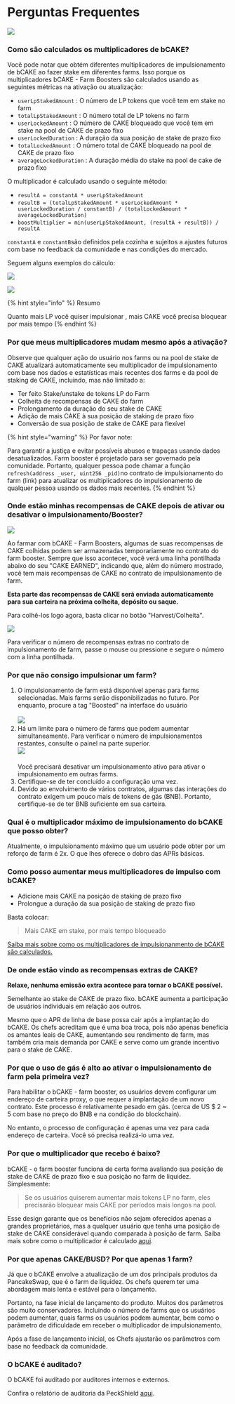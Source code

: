 # Perguntas Frequentes

![](../../../.gitbook/assets/how-bCAKE-FAQ.png)

### Como são calculados os multiplicadores  de bCAKE?&#x20;

Você pode notar que obtém diferentes multiplicadores de impulsionamento de bCAKE ao fazer stake em diferentes farms. Isso porque os multiplicadores bCAKE - Farm Boosters são calculados usando as seguintes métricas na ativação ou atualização:

* `userLpStakedAmount` : O número de LP tokens que você tem em stake no farm
* `totalLpStakedAmount` : O número total de LP tokens no farm
* `userLockedAmount` : O número de CAKE bloqueado que você tem em stake na pool de CAKE de prazo fixo
* `userLockedDuration` : A duração da sua posição de stake de prazo fixo
* `totalLockedAmount` : O número total de CAKE bloqueado na pool de CAKE de prazo fixo
* `averageLockedDuration` : A duração média do stake na pool de cake de prazo fixo

O multiplicador é calculado usando o seguinte método:

* `resultA = constantA * userLpStakedAmount`
* `resultB = (totalLpStakedAmount * userLockedAmount * userLockedDuration / constantB) / (totalLockedAmount * averageLockedDuration)`
* `boostMultiplier = min(userLpStakedAmount, (resultA + resultB)) / resultA`

`constantA` e `constantB`são definidos pela cozinha e sujeitos a ajustes futuros com base no feedback da comunidade e nas condições do mercado.

Seguem alguns exemplos do cálculo:

![](<../../../.gitbook/assets/image (3) (1) (2).png>)

![](<../../../.gitbook/assets/image (11).png>)

{% hint style="info" %}
Resumo

Quanto mais LP você quiser impulsionar , mais CAKE você precisa bloquear por mais tempo
{% endhint %}

### Por que meus multiplicadores mudam mesmo após a ativação?

Observe que qualquer ação do usuário nos farms ou na pool de stake de CAKE atualizará automaticamente seu multiplicador de impulsionamento com base nos dados e estatísticas mais recentes dos farms e da pool de staking de CAKE, incluindo, mas não limitado a:&#x20;

* Ter feito Stake/unstake de tokens LP do Farm&#x20;
* Colheita de recompensas de CAKE do farm&#x20;
* Prolongamento da duração do seu stake de CAKE&#x20;
* Adição de mais CAKE à sua posição de staking de prazo fixo&#x20;
* Conversão de sua posição de stake de CAKE para flexível

{% hint style="warning" %}
Por favor note:&#x20;

Para garantir a justiça e evitar possíveis abusos e trapaças usando dados desatualizados. Farm booster é projetado para ser governado pela comunidade. Portanto, qualquer pessoa pode chamar a função `refresh(address _user, uint256 _pid)`no contrato de impulsionamento do farm (link) para atualizar os multiplicadores do impulsionamento de qualquer pessoa usando os dados mais recentes.
{% endhint %}

### Onde estão minhas recompensas de CAKE depois de ativar ou desativar o impulsionamento/Booster?

![](<../../../.gitbook/assets/image (16) (1).png>)

Ao farmar com bCAKE - Farm Boosters, algumas de suas recompensas de CAKE colhidas podem ser armazenadas temporariamente no contrato do farm booster. Sempre que isso acontecer, você verá uma linha pontilhada abaixo do seu "CAKE EARNED", indicando que, além do número mostrado, você tem mais recompensas de CAKE no contrato de impulsionamento de farm.&#x20;

**Esta parte das recompensas de CAKE será enviada automaticamente para sua carteira na próxima colheita, depósito ou saque.**&#x20;

Para colhê-los logo agora, basta clicar no botão "Harvest/Colheita".

![](<../../../.gitbook/assets/image (4) (2).png>)

Para verificar o número de recompensas extras no contrato de impulsionamento de farm, passe o mouse ou pressione e segure o número com a linha pontilhada.

### Por que não consigo impulsionar um farm?

1. O impulsionamento de farm está disponível apenas para farms selecionadas. Mais farms serão disponibilizadas no futuro. Por enquanto, procure a tag "Boosted" na interface do usuário\
   \
   ![](<../../../.gitbook/assets/image (1) (2) (1).png>)
2. Há um limite para o número de farms que podem aumentar simultaneamente. Para verificar o número de impulsionamentos restantes, consulte o painel na parte superior. \
   ![](<../../../.gitbook/assets/image (12) (1).png>)\
   \
   Você precisará desativar um impulsionamento ativo para ativar o impulsionamento em outras farms.
3. Certifique-se de ter concluído a configuração uma vez.
4. Devido ao envolvimento de vários contratos, algumas das interações do contrato exigem um pouco mais de tokens de gás (BNB). Portanto, certifique-se de ter BNB suficiente em sua carteira.

### Qual é o multiplicador máximo de impulsionamento do bCAKE que posso obter?

Atualmente, o impulsionamento máximo que um usuário pode obter por um reforço de farm é 2x. O que lhes oferece o dobro das APRs básicas.

### Como posso aumentar meus multiplicadores de impulso com bCAKE?&#x20;

* Adicione mais CAKE na posição de staking de prazo fixo&#x20;
* Prolongue a duração da sua posição de staking de prazo fixo&#x20;

Basta colocar:

> Mais CAKE em stake, por mais tempo bloqueado

[Saiba mais sobre como os multiplicadores de impulsionanmento de bCAKE são calculados.](https://docs.pancakeswap.finance/v/portuguese-brazilian/products/yield-farming/bcake/faq)

### De onde estão vindo as recompensas extras de CAKE?&#x20;

**Relaxe, nenhuma emissão extra acontece para tornar o bCAKE possível.**

Semelhante ao stake de CAKE de prazo fixo. bCAKE aumenta a participação de usuários individuais em relação aos outros.&#x20;

Mesmo que o APR de linha de base possa cair após a implantação do bCAKE. Os chefs acreditam que é uma boa troca, pois não apenas beneficia os amantes leais de CAKE, aumentando seu rendimento de farm, mas também cria mais demanda por CAKE e serve como um grande incentivo para o stake de CAKE.

### Por que o uso de gás é alto ao ativar o impulsionamento de farm pela primeira vez?&#x20;

Para habilitar o bCAKE - farm booster, os usuários devem configurar um endereço de carteira proxy, o que requer a implantação de um novo contrato. Este processo é relativamente pesado em gás. (cerca de US $ 2 \~ 5 com base no preço do BNB e na condição do blockchain).

No entanto, o processo de configuração é apenas uma vez para cada endereço de carteira. Você só precisa realizá-lo uma vez.

### Por que o multiplicador que recebo é baixo?&#x20;

bCAKE - o farm booster funciona de certa forma avaliando sua posição de stake de CAKE de prazo fixo e sua posição no farm de liquidez. Simplesmente:&#x20;

> Se os usuários quiserem aumentar mais tokens LP no farm, eles precisarão bloquear mais CAKE por períodos mais longos na pool.&#x20;

Esse design garante que os benefícios não sejam oferecidos apenas a grandes proprietários, mas a qualquer usuário que tenha uma posição de stake de CAKE considerável quando comparada à posição de farm. Saiba mais sobre como o multiplicador é calculado [aqui](https://docs.pancakeswap.finance/v/portuguese-brazilian/products/yield-farming/bcake/faq).

### Por que apenas CAKE/BUSD? Por que apenas 1 farm?&#x20;

Já que o bCAKE envolve a atualização de um dos principais produtos da PancakeSwap, que é o farm de liquidez. Os chefs querem ter uma abordagem mais lenta e estável para o lançamento.&#x20;

Portanto, na fase inicial de lançamento do produto. Muitos dos parâmetros são muito conservadores. Incluindo o número de farms que os usuários podem aumentar, quais farms os usuários podem aumentar, bem como o parâmetro de dificuldade em receber o multiplicador de impulsionamento.&#x20;

Após a fase de lançamento inicial, os Chefs ajustarão os parâmetros com base no feedback da comunidade.&#x20;

### O bCAKE é auditado?&#x20;

O bCAKE foi auditado por auditores internos e externos.&#x20;

Confira o relatório de auditoria da PeckShield [aqui](https://github.com/peckshield/publications/tree/master/audit\_reports/PeckShield-Audit-Report-PancakeSwap-FarmBooster-v1.0.pdf).
